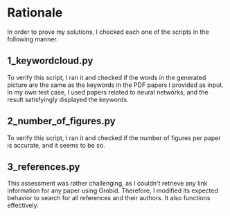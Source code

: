 
# Rationale
In order to prove my solutions, I checked each one of the scripts in the following manner.

## 1_keywordcloud.py
To verify this script, I ran it and checked if the words in the generated picture are the same as the keywords in the PDF papers I provided as input. In my own test case, I used papers related to neural networks, and the result satisfyingly displayed the keywords.

## 2_number_of_figures.py
To verify this script, I ran it and checked if the number of figures per paper is accurate, and it seems to be so.

## 3_references.py
This assessment was rather challenging, as I couldn't retrieve any link information for any paper using Grobid. Therefore, I modified its expected behavior to search for all references and their authors. It also functions effectively.
